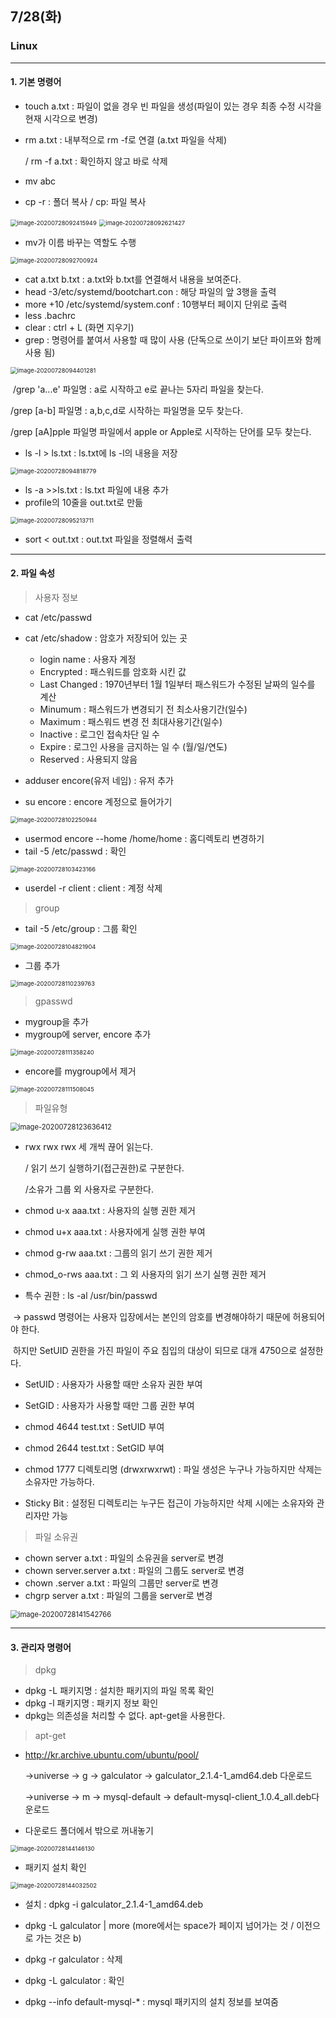 ## 7/28(화)  

### Linux

-----------

#### 1. 기본 명령어 

- touch a.txt : 파일이 없을 경우 빈 파일을 생성(파일이 있는 경우 최종 수정 시각을 현재 시각으로 변경)

- rm a.txt : 내부적으로 rm -f로 연결 (a.txt 파일을 삭제) 

  / rm -f a.txt : 확인하지 않고 바로 삭제 

- mv abc 

- cp -r : 폴더 복사  /  cp: 파일 복사

<img src="C:\Users\whtpw\AppData\Roaming\Typora\typora-user-images\image-20200728092415949.png" alt="image-20200728092415949" style="zoom:67%;" />

<img src="C:\Users\whtpw\AppData\Roaming\Typora\typora-user-images\image-20200728092621427.png" alt="image-20200728092621427" style="zoom:67%;" />

- mv가 이름 바꾸는 역할도 수행

<img src="C:\Users\whtpw\AppData\Roaming\Typora\typora-user-images\image-20200728092700924.png" alt="image-20200728092700924" style="zoom:67%;" />

- cat a.txt b.txt : a.txt와 b.txt를 연결해서 내용을 보여준다.
- head -3/etc/systemd/bootchart.con : 해당 파일의 앞 3행을 출력
- more +10 /etc/systemd/system.conf : 10행부터 페이지 단위로 출력
- less .bachrc 
- clear : ctrl + L (화면 지우기)
- grep : 명령어를 붙여서 사용할 때 많이 사용 (단독으로 쓰이기 보단 파이프와 함께 사용 됨)

<img src="C:\Users\whtpw\AppData\Roaming\Typora\typora-user-images\image-20200728094401281.png" alt="image-20200728094401281" style="zoom:67%;" />

​    /grep 'a...e' 파일명 : a로 시작하고 e로 끝나는 5자리 파일을 찾는다.

   /grep [a-b] 파일명 : a,b,c,d로 시작하는 파일명을 모두 찾는다.

   /grep [aA]pple 파일명 파일에서 apple or Apple로 시작하는 단어를 모두 찾는다.

- ls -l  > ls.txt : ls.txt에 ls -l의 내용을 저장

<img src="C:\Users\whtpw\AppData\Roaming\Typora\typora-user-images\image-20200728094818779.png" alt="image-20200728094818779" style="zoom:67%;" />

- ls -a >>ls.txt : ls.txt 파일에 내용 추가
- profile의 10줄을 out.txt로 만듦 

<img src="C:\Users\whtpw\AppData\Roaming\Typora\typora-user-images\image-20200728095213711.png" alt="image-20200728095213711" style="zoom:67%;" />

- sort < out.txt : out.txt 파일을 정렬해서 출력



------------------------

#### 2. 파일 속성 

> 사용자 정보

- cat /etc/passwd 
- cat /etc/shadow : 암호가 저장되어 있는 곳 
  	- login name : 사용자 계정
  	- Encrypted : 패스워드를 암호화 시킨 값
  	- Last Changed : 1970년부터 1월 1일부터 패스워드가 수정된 날짜의 일수를 계산
  	- Minumum : 패스워드가 변경되기 전 최소사용기간(일수)
  	- Maximum : 패스워드 변경 전 최대사용기간(일수)
  	- Inactive : 로그인 접속차단 일 수 
  	- Expire : 로그인 사용을 금지하는 일 수 (월/일/연도)
  	- Reserved : 사용되지 않음

- adduser encore(유저 네임) : 유저 추가
- su encore : encore 계정으로 들어가기 

<img src="C:\Users\whtpw\AppData\Roaming\Typora\typora-user-images\image-20200728102250944.png" alt="image-20200728102250944" style="zoom:67%;" />

- usermod encore --home /home/home : 홈디렉토리 변경하기 
- tail -5 /etc/passwd : 확인 

<img src="C:\Users\whtpw\AppData\Roaming\Typora\typora-user-images\image-20200728103423166.png" alt="image-20200728103423166" style="zoom:67%;" />

- userdel -r client : client : 계정 삭제 



> group

- tail -5 /etc/group : 그룹 확인

<img src="C:\Users\whtpw\AppData\Roaming\Typora\typora-user-images\image-20200728104821904.png" alt="image-20200728104821904" style="zoom:67%;" />

- 그룹 추가

<img src="C:\Users\whtpw\AppData\Roaming\Typora\typora-user-images\image-20200728110239763.png" alt="image-20200728110239763" style="zoom:67%;" />



> gpasswd

- mygroup을 추가 
- mygroup에 server, encore 추가 

<img src="C:\Users\whtpw\AppData\Roaming\Typora\typora-user-images\image-20200728111358240.png" alt="image-20200728111358240" style="zoom:67%;" />

- encore를 mygroup에서 제거

<img src="C:\Users\whtpw\AppData\Roaming\Typora\typora-user-images\image-20200728111508045.png" alt="image-20200728111508045" style="zoom:67%;" />



> 파일유형

<img src="C:\Users\whtpw\AppData\Roaming\Typora\typora-user-images\image-20200728123636412.png" alt="image-20200728123636412" style="zoom:80%;" />

- rwx rwx rwx 세 개씩 끊어 읽는다.

  / 읽기 쓰기 실행하기(접근권한)로 구분한다.

  /소유가 그룹 외 사용자로 구분한다.

- chmod u-x aaa.txt : 사용자의 실행 권한 제거
- chmod u+x aaa.txt : 사용자에게 실행 권한 부여
- chmod g-rw aaa.txt : 그룹의 읽기 쓰기 권한 제거
- chmod_o-rws aaa.txt : 그 외 사용자의 읽기 쓰기 실행 권한 제거
- 특수 권한 : ls -al /usr/bin/passwd

​         -> passwd 명령어는 사용자 입장에서는 본인의 암호를 변경해야하기 때문에 허용되어야 한다.

​		하지만 SetUID 권한을 가진 파일이 주요 침입의 대상이 되므로 대개 4750으로 설정한다.

- SetUID : 사용자가 사용할 때만 소유자 권한 부여
- SetGID : 사용자가 사용할 때만 그룹 권한 부여
- chmod 4644 test.txt : SetUID 부여
- chmod 2644 test.txt : SetGID 부여 
- chmod 1777 디렉토리명 (drwxrwxrwt)  : 파일 생성은 누구나 가능하지만 삭제는 소유자만 가능하다.

- Sticky Bit : 설정된 디렉토리는 누구든 접근이 가능하지만 삭제 시에는 소유자와 관리자만 가능



> 파일 소유권

- chown server a.txt : 파일의 소유권을 server로 변경
- chown server.server a.txt : 파일의 그룹도 server로 변경
- chown .server a.txt : 파일의 그룹만 server로 변경 
- chgrp server a.txt : 파일의 그룹을 server로 변경 

<img src="C:\Users\whtpw\AppData\Roaming\Typora\typora-user-images\image-20200728141542766.png" alt="image-20200728141542766" style="zoom: 80%;" />



-------------

#### 3. 관리자 명령어 

> dpkg

- dpkg -L 패키지명 : 설치한 패키지의 파일 목록 확인
- dpkg -l 패키지명 : 패키지 정보 확인
- dpkg는 의존성을 처리할 수 없다. apt-get을 사용한다.



> apt-get

- http://kr.archive.ubuntu.com/ubuntu/pool/ 

  ->universe -> g -> galculator -> galculator_2.1.4-1_amd64.deb 다운로드

  ->universe -> m -> mysql-default -> default-mysql-client_1.0.4_all.deb다운로드 

- 다운로드 폴더에서 밖으로 꺼내놓기

<img src="C:\Users\whtpw\AppData\Roaming\Typora\typora-user-images\image-20200728144146130.png" alt="image-20200728144146130" style="zoom:67%;" />

- 패키지 설치 확인

<img src="C:\Users\whtpw\AppData\Roaming\Typora\typora-user-images\image-20200728144032502.png" alt="image-20200728144032502" style="zoom:67%;" />

- 설치 : dpkg -i galculator_2.1.4-1_amd64.deb

- dpkg -L galculator | more (more에서는 space가 페이지 넘어가는 것 / 이전으로 가는 것은 b)
- dpkg -r galculator : 삭제

- dpkg -L galculator : 확인

- dpkg --info default-mysql-* : mysql 패키지의 설치 정보를 보여줌 

  

